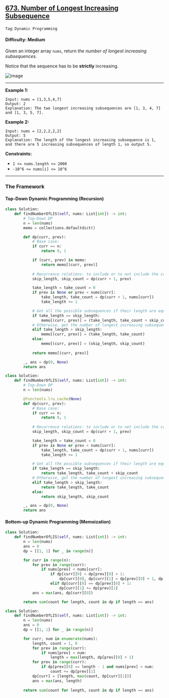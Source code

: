 ## [673. Number of Longest Increasing Subsequence](https://leetcode.com/problems/number-of-longest-increasing-subsequence)

```Tag```: ```Dynamic Programming```

#### Difficulty: Medium

Given an integer array ```nums```, return _the number of longest increasing subsequences_.

Notice that the sequence has to be __strictly__ increasing.

![image](https://github.com/quananhle/Python/assets/35042430/4410d0d9-46f5-43df-a6da-3e34c0506b32)

---

__Example 1:__
```
Input: nums = [1,3,5,4,7]
Output: 2
Explanation: The two longest increasing subsequences are [1, 3, 4, 7] and [1, 3, 5, 7].
```

__Example 2:__
```
Input: nums = [2,2,2,2,2]
Output: 5
Explanation: The length of the longest increasing subsequence is 1, and there are 5 increasing subsequences of length 1, so output 5.
```

__Constraints:__

- ```1 <= nums.length <= 2000```
- ```-10^6 <= nums[i] <= 10^6```

---

### The Framework

#### Top-Down Dynamic Programming (Recursion)

```Python
class Solution:
    def findNumberOfLIS(self, nums: List[int]) -> int:
        # Top-Down DP
        n = len(nums)
        memo = collections.defaultdict()

        def dp(curr, prev):
            # Base case:
            if curr == n:
                return 0, 1

            if (curr, prev) in memo:
                return memo[(curr, prev)]
            
            # Recurrence relations: to include or to not include the current number
            skip_length, skip_count = dp(curr + 1, prev)

            take_length = take_count = 0
            if prev is None or prev < nums[curr]:
                take_length, take_count = dp(curr + 1, nums[curr])
                take_length += 1

            # Get all the possible subsequences if their length are equal, e.g.: [1,3,5,4,7] -> [1, 3, 4, 7] and [1, 3, 5, 7]
            if take_length == skip_length:
                memo[(curr, prev)] = (take_length, take_count + skip_count)
            # Otherwise, get the number of longest increasing subsequences
            elif take_length > skip_length:
                memo[(curr, prev)] = (take_length, take_count)
            else:
                memo[(curr, prev)] = (skip_length, skip_count)
                
            return memo[(curr, prev)]

        _, ans = dp(0, None)
        return ans
```

```Python
class Solution:
    def findNumberOfLIS(self, nums: List[int]) -> int:
        # Top-Down DP
        n = len(nums)

        @functools.lru_cache(None)
        def dp(curr, prev):
            # Base case:
            if curr == n:
                return 0, 1
            
            # Recurrence relations: to include or to not include the current number
            skip_length, skip_count = dp(curr + 1, prev)

            take_length = take_count = 0
            if prev is None or prev < nums[curr]:
                take_length, take_count = dp(curr + 1, nums[curr])
                take_length += 1

            # Get all the possible subsequences if their length are equal, e.g.: [1,3,5,4,7] -> [1, 3, 4, 7] and [1, 3, 5, 7]
            if take_length == skip_length:
                return take_length, take_count + skip_count
            # Otherwise, get the number of longest increasing subsequences
            elif take_length > skip_length:
                return take_length, take_count
            else:
                return skip_length, skip_count

        _, ans = dp(0, None)
        return ans
```

#### Bottom-up Dynamic Programming (Memoization)

```Python
class Solution:
    def findNumberOfLIS(self, nums: List[int]) -> int:
        n = len(nums)
        ans = 0
        dp = [[1, 1] for _ in range(n)]

        for curr in range(n):
            for prev in range(curr):
                if nums[prev] < nums[curr]:
                    if dp[curr][0] < dp[prev][0] + 1:
                        dp[curr][0], dp[curr][1] = dp[prev][0] + 1, dp[prev][1]
                    elif dp[curr][0] == dp[prev][0] + 1:
                        dp[curr][1] += dp[prev][1]
            ans = max(ans, dp[curr][0])

        return sum(count for length, count in dp if length == ans)
```

```Python
class Solution:
    def findNumberOfLIS(self, nums: List[int]) -> int:
        n = len(nums)
        ans = 0
        dp = [[1, 1] for _ in range(n)]

        for curr, num in enumerate(nums):
            length, count = 1, 0
            for prev in range(curr):
                if nums[prev] < num:
                    length = max(length, dp[prev][0] + 1)
            for prev in range(curr):
                if dp[prev][0] == length - 1 and nums[prev] < num:
                    count += dp[prev][1]
            dp[curr] = [length, max(count, dp[curr][1])]
            ans = max(ans, length)
        
        return sum(count for length, count in dp if length == ans)
```
